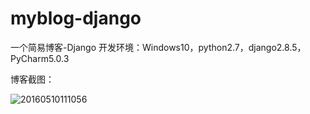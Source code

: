 # myblog-django
一个简易博客-Django
开发环境：Windows10，python2.7，django2.8.5，PyCharm5.0.3

博客截图：

 ![20160510111056](C:\Users\36458\Desktop\20160510111056.png)